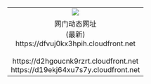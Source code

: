 ﻿<table>
  <tr></tr>
  <tr><td colspan=2 align=center><img src="https://dfvuj0kx3hpih.cloudfront.net/Up/oGate.jpg" /></td></tr>
  <tr><td colspan=2 align=center>网门动态网址<br/>(最新)
<br>https://dfvuj0kx3hpih.cloudfront.net
<br/>
<br>https://d2hgoucnk9rzrt.cloudfront.net
<br>https://d19ekj64xu7s7y.cloudfront.net
    </td>
  </tr>
</table>
